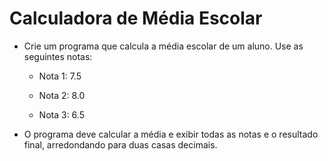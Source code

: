 # Calculadora de Média Escolar 

- Crie um programa que calcula a média escolar de um aluno. Use as seguintes notas:

    - Nota 1: 7.5

    - Nota 2: 8.0

    - Nota 3: 6.5 

- O programa deve calcular a média e exibir todas as notas e o resultado final, arredondando para duas casas decimais.